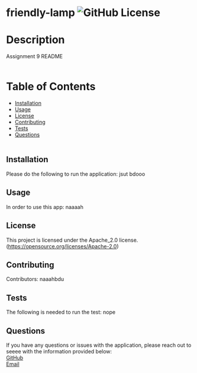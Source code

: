 
  # friendly-lamp    ![GitHub License](https://img.shields.io/badge/License-Apache_2.0-blue.svg) <br /> 
  # Description 
   Assignment 9 README <br /><br />
  # Table of Contents
  * [Installation](##installation)
  * [Usage](##Usage)
  * [License](##License)
  * [Contributing](##contributing)
  * [Tests](##tests)
  * [Questions](##questions) <br /><br />
  ## Installation
  Please do the following to run the application: jsut bdooo
  ## Usage
  In order to use this app: naaaah
  ## License
 This project is licensed under the Apache_2.0 license. <br />
(https://opensource.org/licenses/Apache-2.0)
  ## Contributing
  Contributors: naaahbdu
  ## Tests
  The following is needed to run the test: nope
  ## Questions
  If you have any questions or issues with the application, please reach out to seeee with the information provided below: <br />
  [GitHub](https://github.com/mee) <br />
  [Email](mee@me.ca)
